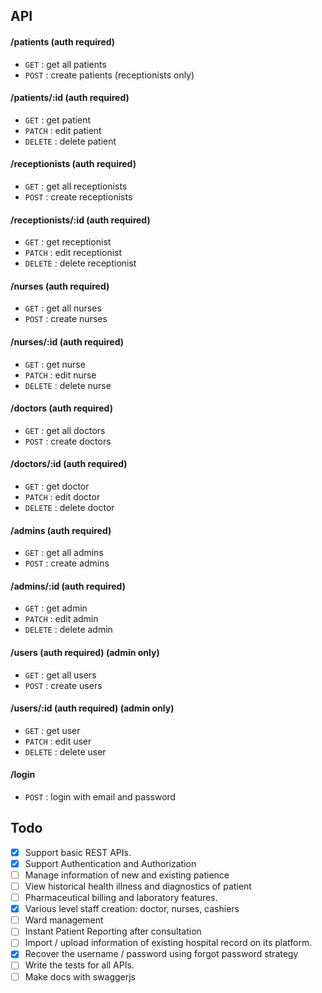 ## API

#### /patients (auth required)

- `GET` : get all patients
- `POST` : create patients (receptionists only)

#### /patients/:id (auth required)

- `GET` : get patient
- `PATCH` : edit patient
- `DELETE` : delete patient

#### /receptionists (auth required)

- `GET` : get all receptionists
- `POST` : create receptionists

#### /receptionists/:id (auth required)

- `GET` : get receptionist
- `PATCH` : edit receptionist
- `DELETE` : delete receptionist

#### /nurses (auth required)

- `GET` : get all nurses
- `POST` : create nurses

#### /nurses/:id (auth required)

- `GET` : get nurse
- `PATCH` : edit nurse
- `DELETE` : delete nurse

#### /doctors (auth required)

- `GET` : get all doctors
- `POST` : create doctors

#### /doctors/:id (auth required)

- `GET` : get doctor
- `PATCH` : edit doctor
- `DELETE` : delete doctor

#### /admins (auth required)

- `GET` : get all admins
- `POST` : create admins

#### /admins/:id (auth required)

- `GET` : get admin
- `PATCH` : edit admin
- `DELETE` : delete admin

#### /users (auth required) (admin only)

- `GET` : get all users
- `POST` : create users

#### /users/:id (auth required) (admin only)

- `GET` : get user
- `PATCH` : edit user
- `DELETE` : delete user

#### /login

- `POST` : login with email and password

## Todo

- [x] Support basic REST APIs.
- [x] Support Authentication and Authorization
- [ ] Manage information of new and existing patience
- [ ] View historical health illness and diagnostics of patient
- [ ] Pharmaceutical billing and laboratory features.
- [x] Various level staff creation: doctor, nurses, cashiers
- [ ] Ward management
- [ ] Instant Patient Reporting after consultation
- [ ] Import / upload information of existing hospital record on its platform.
- [x] Recover the username / password using forgot password strategy
- [ ] Write the tests for all APIs.
- [ ] Make docs with swaggerjs
